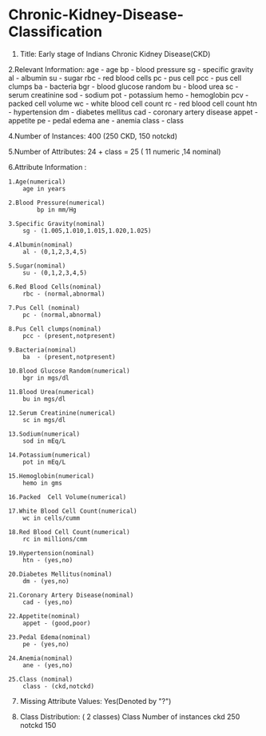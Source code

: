 # Chronic-Kidney-Disease-Classification

1. Title: Early stage of Indians Chronic Kidney Disease(CKD)

2.Relevant Information:
			age		-	age	
			bp		-	blood pressure
			sg		-	specific gravity
			al		-   	albumin
			su		-	sugar
			rbc		-	red blood cells
			pc		-	pus cell
			pcc		-	pus cell clumps
			ba		-	bacteria
			bgr		-	blood glucose random
			bu		-	blood urea
			sc		-	serum creatinine
			sod		-	sodium
			pot		-	potassium
			hemo		-	hemoglobin
			pcv		-	packed cell volume
			wc		-	white blood cell count
			rc		-	red blood cell count
			htn		-	hypertension
			dm		-	diabetes mellitus
			cad		-	coronary artery disease
			appet		-	appetite
			pe		-	pedal edema
			ane		-	anemia
			class		-	class	

4.Number of Instances:  400 (250 CKD, 150 notckd)

5.Number of Attributes: 24 + class = 25 ( 11  numeric ,14  nominal) 

6.Attribute Information :

 	1.Age(numerical)
  	  	age in years
		
 	2.Blood Pressure(numerical)
	       	bp in mm/Hg
		
 	3.Specific Gravity(nominal)
	  	sg - (1.005,1.010,1.015,1.020,1.025)
		
 	4.Albumin(nominal)
		al - (0,1,2,3,4,5)
		
 	5.Sugar(nominal)
		su - (0,1,2,3,4,5)
		
 	6.Red Blood Cells(nominal)
		rbc - (normal,abnormal)
		
 	7.Pus Cell (nominal)
		pc - (normal,abnormal)
		
 	8.Pus Cell clumps(nominal)
		pcc - (present,notpresent)
		
 	9.Bacteria(nominal)
		ba  - (present,notpresent)
		
 	10.Blood Glucose Random(numerical)		
		bgr in mgs/dl
		
 	11.Blood Urea(numerical)	
		bu in mgs/dl
		
 	12.Serum Creatinine(numerical)	
		sc in mgs/dl
		
 	13.Sodium(numerical)
		sod in mEq/L
		
 	14.Potassium(numerical)	
		pot in mEq/L
		
 	15.Hemoglobin(numerical)
		hemo in gms
		
 	16.Packed  Cell Volume(numerical)
	
 	17.White Blood Cell Count(numerical)
		wc in cells/cumm
		
 	18.Red Blood Cell Count(numerical)	
		rc in millions/cmm
		
 	19.Hypertension(nominal)	
		htn - (yes,no)
		
 	20.Diabetes Mellitus(nominal)	
		dm - (yes,no)
		
 	21.Coronary Artery Disease(nominal)
		cad - (yes,no)
		
 	22.Appetite(nominal)	
		appet - (good,poor)
		
 	23.Pedal Edema(nominal)
		pe - (yes,no)	
		
 	24.Anemia(nominal)
		ane - (yes,no)
		
 	25.Class (nominal)		
		class - (ckd,notckd)

7. Missing Attribute Values: Yes(Denoted by "?")

8. Class Distribution: ( 2 classes)
    		Class 	  Number of instances
    		ckd          	  250
    		notckd       	  150   
     
	

